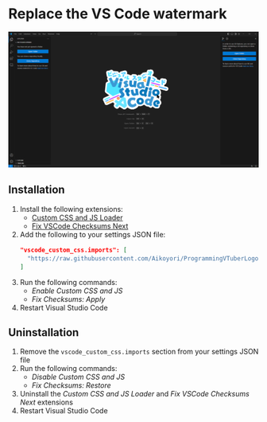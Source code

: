# Replace the VS Code watermark

![](preview.png)

## Installation

1. Install the following extensions:
   - [Custom CSS and JS Loader](https://marketplace.visualstudio.com/items?itemName=be5invis.vscode-custom-css)
   - [Fix VSCode Checksums Next](https://marketplace.visualstudio.com/items?itemName=RimuruChan.vscode-fix-checksums-next)
2. Add the following to your settings JSON file:
   ```json
   "vscode_custom_css.imports": [
     "https://raw.githubusercontent.com/Aikoyori/ProgrammingVTuberLogos/main/ReplaceGuide/VSCode/style.css"
   ]
   ```
3. Run the following commands:
   - _Enable Custom CSS and JS_
   - _Fix Checksums: Apply_
4. Restart Visual Studio Code

## Uninstallation

1. Remove the `vscode_custom_css.imports` section from your settings JSON file
2. Run the following commands:
   - _Disable Custom CSS and JS_
   - _Fix Checksums: Restore_
3. Uninstall the _Custom CSS and JS Loader_ and _Fix VSCode Checksums Next_ extensions
4. Restart Visual Studio Code
